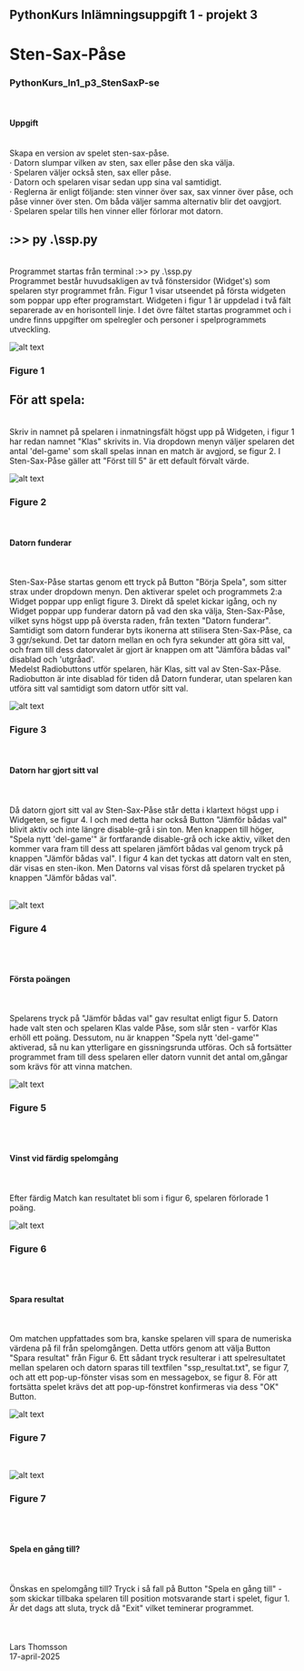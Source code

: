 ﻿<h2>PythonKurs Inlämningsuppgift 1 - projekt 3</h2>
<h1>Sten-Sax-Påse</h1>
<h3>PythonKurs_In1_p3_StenSaxP-se</h3>
<br>
<p>
    <h4>Uppgift</h4>
    <br>Skapa en version av spelet sten-sax-påse.
    <br>· Datorn slumpar vilken av sten, sax eller påse den ska välja.
    <br>· Spelaren väljer också sten, sax eller påse.
    <br>· Datorn och spelaren visar sedan upp sina val samtidigt.
    <br>· Reglerna är enligt följande: sten vinner över sax, sax vinner över påse, och påse vinner över sten. Om båda väljer samma alternativ blir det oavgjort.
    <br>· Spelaren spelar tills hen vinner eller förlorar mot datorn.
</p>

<p>
    <h2> :>> py .\ssp.py  </h2>
    <br>Programmet startas från terminal :>> py .\ssp.py
    <br>Programmet består huvudsakligen av två fönstersidor (Widget's) som spelaren styr programmet från. Figur 1 visar utseendet på första widgeten som poppar upp efter programstart. Widgeten i figur 1 är uppdelad i två fält separerade av en horisontell linje. I det övre fältet startas programmet och i undre finns uppgifter om spelregler och personer i spelprogrammets utveckling.
    <br>
</p>

![alt text](image-1st-view.png)

<p>
    <h3> Figure 1 </h3>
    <h2> För att spela: </h2>
    <br>Skriv in namnet på spelaren i inmatningsfält högst upp på Widgeten, i figur 1  har redan namnet "Klas" skrivits in. Via dropdown menyn väljer spelaren det antal 'del-game' som skall spelas innan en match är avgjord, se figur 2. I Sten-Sax-Påse gäller att "Först till 5" är ett default förvalt värde.
    <br>
</p>

![alt text](image-2nd-view.png)

<p>
    <h3> Figure 2 </h3>
    <br>
    <h4> Datorn funderar </h4>
    <br>
    <br>Sten-Sax-Påse startas genom ett tryck på Button "Börja Spela", som sitter strax under dropdown menyn. Den aktiverar spelet och programmets 2:a Widget poppar upp enligt figure 3. Direkt då spelet kickar igång, och ny Widget poppar upp funderar datorn på vad den ska välja, Sten-Sax-Påse, vilket syns högst upp på översta raden, från texten "Datorn funderar". Samtidigt som datorn funderar byts ikonerna att stilisera Sten-Sax-Påse, ca 3 ggr/sekund. Det tar datorn mellan en och fyra sekunder att göra sitt val, och fram till dess datorvalet är gjort är knappen om att "Jämföra bådas val" disablad och 'utgråad'.
    <br>Medelst Radiobuttons utför spelaren, här Klas, sitt val av Sten-Sax-Påse. Radiobutton är inte disablad för tiden då Datorn funderar, utan spelaren kan utföra sitt val samtidigt som datorn utför sitt val.
    <br>
</p>

![alt text](image-3rd-c-thinking.png)

<p>
    <h3> Figure 3 </h3>
    <br>
    <h4> Datorn har gjort sitt val </h4>
    <br>
    <br>Då datorn gjort sitt val av Sten-Sax-Påse står detta i klartext högst upp i Widgeten, se figur 4. I och med detta har också Button "Jämför bådas val" blivit aktiv och inte längre disable-grå i sin ton. Men knappen till höger, "Spela nytt 'del-game'" är fortfarande disable-grå och icke aktiv, vilket den kommer vara fram till dess att spelaren jämfört bådas val genom tryck på knappen "Jämför bådas val". I figur 4 kan det tyckas att datorn valt en sten, där visas en sten-ikon. Men Datorns val visas först då spelaren trycket på knappen "Jämför bådas val".
    <br>
    <br>
</p>


![alt text](image-4th-c-ready.png)

<p>
    <h3> Figure 4 </h3>
    <br>
    <br>
    <h4> Första poängen </h4>
    <br>
    <br>Spelarens tryck på "Jämför bådas val" gav resultat enligt figur 5. Datorn hade valt sten och spelaren Klas valde Påse, som slår sten - varför Klas erhöll ett poäng. Dessutom, nu är knappen "Spela nytt 'del-game'" aktiverad, så nu kan ytterligare en gissningsrunda utföras. Och så fortsätter programmet fram till dess spelaren eller datorn vunnit det antal om,gångar som krävs för att vinna matchen.
    <br>
</p>



![alt text](image-5th-point.png)

<p>
    <h3> Figure 5 </h3>
    <br>
    <br>
    <h4> Vinst vid färdig spelomgång </h4>
    <br>
    <br>Efter färdig Match kan resultatet bli som i figur 6, spelaren förlorade 1 poäng. 
    <br>
</p>



![alt text](image-6th-vinst.png)
<p><h3> Figure 6 </h3></p>


<p>
    <br>
    <br>
    <h4> Spara resultat </h4>
    <br>
    <br>Om matchen uppfattades som bra, kanske spelaren vill spara de numeriska värdena på fil från spelomgången. Detta utförs genom att välja Button "Spara resultat" från Figur 6. Ett sådant tryck resulterar i att spelresultatet mellan spelaren och datorn sparas till textfilen "ssp_resultat.txt", se figur 7, och att ett pop-up-fönster visas som en messagebox, se figur 8. För att fortsätta spelet krävs det att pop-up-fönstret konfirmeras via dess "OK" Button.
    <br>
</p>


![alt text](image-7th-save2txt.png)
<p><h3> Figure 7 </h3></p><br>


![alt text](image-8th-pop-up.png)
<p><h3> Figure 7 </h3></p>


<p>
    <br>
    <br>
    <h4> Spela en gång till? </h4>
    <br>
    <br>Önskas en spelomgång till? Tryck i så fall på Button "Spela en gång till" - som skickar tillbaka spelaren till position motsvarande start i spelet, figur 1. Är det dags att sluta, tryck då "Exit" vilket teminerar programmet.
    <br>
    <br>
    <br>
    <br> Lars Thomsson
    <br> 17-april-2025
</p>

